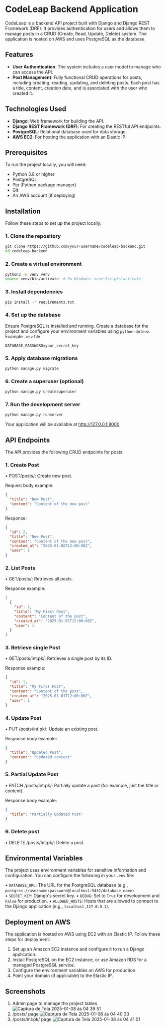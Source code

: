 # CodeLeap Backend Application

CodeLeap is a backend API project built with Django and Django REST Framework (DRF). It provides authentication for users and allows them to manage posts in a CRUD (Create, Read, Update, Delete) system. The application is hosted on AWS and uses PostgreSQL as the database.

## Features

- **User Authentication**: The system includes a user model to manage who can access the API.
- **Post Management**: Fully functional CRUD operations for posts, including creating, reading, updating, and deleting posts. Each post has a title, content, creation date, and is associated with the user who created it.
  
## Technologies Used

- **Django**: Web framework for building the API.
- **Django REST Framework (DRF)**: For creating the RESTful API endpoints.
- **PostgreSQL**: Relational database used for data storage.
- **AWS EC2**: For hosting the application with an Elastic IP.

## Prerequisites

To run the project locally, you will need:

- Python 3.8 or higher
- PostgreSQL
- Pip (Python package manager)
- Git
- An AWS account (if deploying)

## Installation

Follow these steps to set up the project locally.

### 1. Clone the repository

```bash
git clone https://github.com/your-username/codeleap-backend.git
cd codeleap-backend
```
### 2. Create a virtual environment

```bash
python3 -m venv venv
source venv/bin/activate  # On Windows: venv\Scripts\activate
```

### 3. Install dependencies

```bash
pip install -r requirements.txt
```

### 4. Set up the database
Ensure PostgreSQL is installed and running. Create a database for the project and configure your environment variables using ```python-dotenv```.
Example ```.env``` file:

```env
DATABASE_PASSWORD=your_secret_key
```

### 5. Apply database migrations

```bash
python manage.py migrate
```

### 6. Create a superuser (optional)

```bash
python manage.py createsuperuser
```

### 7. Run the development server

```bash
python manage.py runserver
```

Your application will be available at http://127.0.0.1:8000.

## API Endpoints

The API provides the following CRUD endpoints for posts:

### 1. Create Post

• POST/posts/: Create new post.

Request body example:

```json
{
  "title": "New Post",
  "content": "Content of the new post"
}
```
Response:
```json
{
  "id": 2,
  "title": "New Post",
  "content": "Content of the new post",
  "created_at": "2025-01-08T12:00:00Z",
  "user": 1
}
```
### 2. List Posts

• GET/posts/: Retrieves all posts.

Response example:
```json
[
  {
    "id": 1,
    "title": "My First Post",
    "content": "Content of the post",
    "created_at": "2025-01-01T12:00:00Z",
    "user": 1
  }
]
```

### 3. Retrieve single Post

• GET/posts/int:pk/: Retrieves a single post by its ID.

Response example:
```json
{
  "id": 1,
  "title": "My First Post",
  "content": "Content of the post",
  "created_at": "2025-01-01T12:00:00Z",
  "user": 1
}
```


### 4. Update Post

• PUT /posts/int:pk/: Update an existing post.

Response body example:
```json
{
  "title": "Updated Post",
  "content": "Updated content"
}
```

### 5. Partial Update Post

• PATCH /posts/int:pk/: Partially update a post (for example, just the title or content).

Response body example:
```json
{
  "title": "Partially Updated Post"
}
```
### 6. Delete post

• DELETE /posts/int:pk/: Delete a post.

## Environmental Variables

The project uses environment variables for sensitive information and configuration. You can configure the following in your ```.env``` file:

• ```DATABASE_URL```: The URL for the PostgreSQL database (e.g., ```postgres://username:password@localhost:5432/database_name)```.
• ```SECRET_KEY```: Django's secret key.
• ```DEBUG```: Set to ```True``` for development and ```False``` for production.
• ```ALLOWED_HOSTS```: Hosts that are allowed to connect to the Django application (e.g., ```localhost,127.0.0.1```).

## Deployment on AWS
The application is hosted on AWS using EC2 with an Elastic IP.
Follow these steps for deployment:

1. Set up an Amazon EC2 instance and configure it to run a Django application.
2. Install PostgreSQL on the EC2 instance, or use Amazon RDS for a managed PostgreSQL service.
3. Configure the environment variables on AWS for production.
4. Point your domain (if applicable) to the Elastic IP.

## Screenshots
1. Admin page to manage the project tables
   ![Captura de Tela 2025-01-08 às 04 39 51](https://github.com/user-attachments/assets/5cf98552-8054-4dc3-8066-cae951d94bb4)
2. /posts/ page
   ![Captura de Tela 2025-01-08 às 04 40 33](https://github.com/user-attachments/assets/442a6ede-de26-48f0-9ff7-7e89b76858e7)
3. /posts/int:pk/ page
   ![Captura de Tela 2025-01-08 às 04 41 01](https://github.com/user-attachments/assets/36e923ef-5b0b-49cf-a38f-bb95c11e4b00)


   









